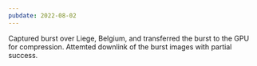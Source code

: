 ```yaml
---
pubdate: 2022-08-02
---
```


Captured burst over Liege, Belgium, and transferred the burst to the GPU for compression. Attemted downlink of the burst images with partial success.
